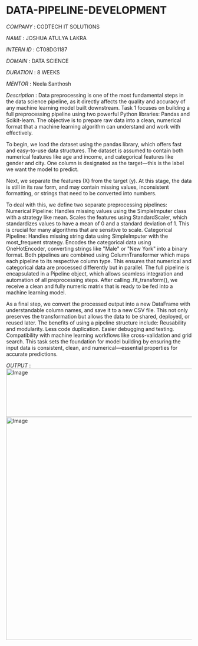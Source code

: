 # DATA-PIPELINE-DEVELOPMENT

*COMPANY* : CODTECH IT SOLUTIONS

*NAME* : JOSHUA ATULYA LAKRA

*INTERN ID* : CT08DG1187

*DOMAIN* : DATA SCIENCE

*DURATION* : 8 WEEKS

*MENTOR* : Neela Santhosh

*Description* :
Data preprocessing is one of the most fundamental steps in the data science pipeline, as it directly affects the quality and accuracy of any machine learning model built downstream. Task 1 focuses on building a full preprocessing pipeline using two powerful Python libraries: Pandas and Scikit-learn. The objective is to prepare raw data into a clean, numerical format that a machine learning algorithm can understand and work with effectively.

To begin, we load the dataset using the pandas library, which offers fast and easy-to-use data structures. The dataset is assumed to contain both numerical features like age and income, and categorical features like gender and city. One column is designated as the target—this is the label we want the model to predict.

Next, we separate the features (X) from the target (y). At this stage, the data is still in its raw form, and may contain missing values, inconsistent formatting, or strings that need to be converted into numbers.

To deal with this, we define two separate preprocessing pipelines:
Numerical Pipeline:
Handles missing values using the SimpleImputer class with a strategy like mean.
Scales the features using StandardScaler, which standardizes values to have a mean of 0 and a standard deviation of 1. This is crucial for many algorithms that are sensitive to scale.
Categorical Pipeline:
Handles missing string data using SimpleImputer with the most_frequent strategy.
Encodes the categorical data using OneHotEncoder, converting strings like "Male" or "New York" into a binary format.
Both pipelines are combined using ColumnTransformer which maps each pipeline to its respective column type. This ensures that numerical and categorical data are processed differently but in parallel.
The full pipeline is encapsulated in a Pipeline object, which allows seamless integration and automation of all preprocessing steps. After calling .fit_transform(), we receive a clean and fully numeric matrix that is ready to be fed into a machine learning model.

As a final step, we convert the processed output into a new DataFrame with understandable column names, and save it to a new CSV file. This not only preserves the transformation but allows the data to be shared, deployed, or reused later.
The benefits of using a pipeline structure include:
Reusability and modularity.
Less code duplication.
Easier debugging and testing.
Compatibility with machine learning workflows like cross-validation and grid search.
This task sets the foundation for model building by ensuring the input data is consistent, clean, and numerical—essential properties for accurate predictions.


*OUTPUT* : 
<img width="934" height="131" alt="Image" src="https://github.com/user-attachments/assets/071fcddd-7b65-4a88-b490-49a434a96b48" />
<img width="990" height="605" alt="Image" src="https://github.com/user-attachments/assets/91a76822-c868-4965-b644-ce1b8cd715bd" />
